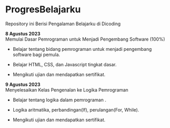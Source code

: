 # ProgresBelajarku
Repository ini Berisi Pengalaman Belajarku di Dicoding

**8 Agustus 2023**  
Memulai Dasar Pemrograman untuk Menjadi Pengembang Software (100%)

* Belajar tentang bidang pemrograman untuk menjadi pengembang software bagi pemula.

* Belajar HTML, CSS, dan Javascript tingkat dasar.

* Mengikuti ujian dan mendapatkan sertifikat.

**9 Agustus 2023**  
Menyelesaikan Kelas Pengenalan ke Logika Pemrograman

* Belajar tentang logika dalam pemrograman .

* Logika aritmatika, perbandingan(If), perulangan(For, While).

* Mengikuti ujian dan mendapatkan sertifikat.
